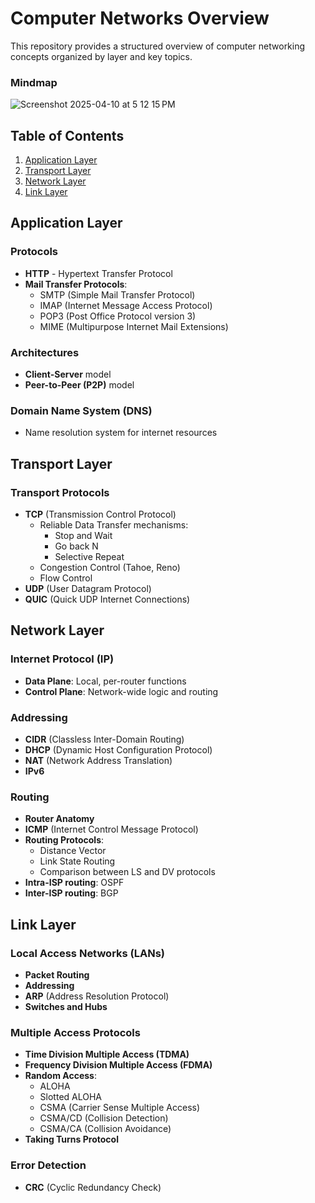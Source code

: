# Computer Networks Overview

This repository provides a structured overview of computer networking concepts organized by layer and key topics.

### Mindmap
![Screenshot 2025-04-10 at 5 12 15 PM](https://github.com/user-attachments/assets/ea43b3e0-3223-4bfa-adc8-b4f51d80dfd6)

## Table of Contents
1. [Application Layer](#application-layer)
2. [Transport Layer](#transport-layer)
3. [Network Layer](#network-layer)
4. [Link Layer](#link-layer)

## Application Layer

### Protocols
- **HTTP** - Hypertext Transfer Protocol
- **Mail Transfer Protocols**:
  - SMTP (Simple Mail Transfer Protocol)
  - IMAP (Internet Message Access Protocol)
  - POP3 (Post Office Protocol version 3)
  - MIME (Multipurpose Internet Mail Extensions)

### Architectures
- **Client-Server** model
- **Peer-to-Peer (P2P)** model

### Domain Name System (DNS)
- Name resolution system for internet resources

## Transport Layer

### Transport Protocols
- **TCP** (Transmission Control Protocol)
  - Reliable Data Transfer mechanisms:
    - Stop and Wait
    - Go back N
    - Selective Repeat
  - Congestion Control (Tahoe, Reno)
  - Flow Control
- **UDP** (User Datagram Protocol)
- **QUIC** (Quick UDP Internet Connections)

## Network Layer

### Internet Protocol (IP)
- **Data Plane**: Local, per-router functions
- **Control Plane**: Network-wide logic and routing

### Addressing
- **CIDR** (Classless Inter-Domain Routing)
- **DHCP** (Dynamic Host Configuration Protocol)
- **NAT** (Network Address Translation)
- **IPv6**

### Routing
- **Router Anatomy**
- **ICMP** (Internet Control Message Protocol)
- **Routing Protocols**:
  - Distance Vector
  - Link State Routing
  - Comparison between LS and DV protocols
- **Intra-ISP routing**: OSPF
- **Inter-ISP routing**: BGP

## Link Layer

### Local Access Networks (LANs)
- **Packet Routing**
- **Addressing**
- **ARP** (Address Resolution Protocol)
- **Switches and Hubs**

### Multiple Access Protocols
- **Time Division Multiple Access (TDMA)**
- **Frequency Division Multiple Access (FDMA)**
- **Random Access**:
  - ALOHA
  - Slotted ALOHA
  - CSMA (Carrier Sense Multiple Access)
  - CSMA/CD (Collision Detection)
  - CSMA/CA (Collision Avoidance)
- **Taking Turns Protocol**

### Error Detection
- **CRC** (Cyclic Redundancy Check)


